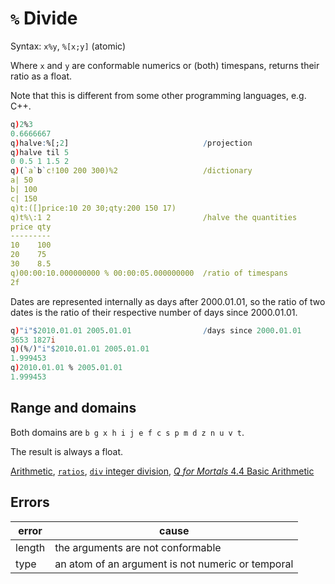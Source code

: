 # `%` Divide


Syntax: `x%y`, `%[x;y]`  (atomic)

Where `x` and `y` are conformable numerics or (both) timespans, returns their ratio as a float. 

Note that this is different from some other programming languages, e.g. C++.
```q
q)2%3
0.6666667
q)halve:%[;2]                              /projection
q)halve til 5
0 0.5 1 1.5 2
q)(`a`b`c!100 200 300)%2                   /dictionary
a| 50
b| 100
c| 150
q)t:([]price:10 20 30;qty:200 150 17)
q)t%\:1 2                                  /halve the quantities
price qty
---------
10    100
20    75
30    8.5
q)00:00:10.000000000 % 00:00:05.000000000  /ratio of timespans
2f
```
Dates are represented internally as days after 2000.01.01, so the ratio of two dates is the ratio of their respective number of days since 2000.01.01.
```q
q)"i"$2010.01.01 2005.01.01                /days since 2000.01.01
3653 1827i
q)(%/)"i"$2010.01.01 2005.01.01
1.999453
q)2010.01.01 % 2005.01.01
1.999453
```


## Range and domains

Both domains are `b g x h i j e f c s p m d z n u v t`.

The result is always a float.

<i class="far fa-hand-point-right"></i> [Arithmetic](/basics/arithmetic), [`ratios`](/ref/ratios), [`div` integer division](arith-integer/#div),  [_Q for Mortals_ 4.4 Basic Arithmetic](http://code.kx.com/q4m3/4_Operators/#44-basic-arithmetic-)


## Errors

error  | cause
-------|--------------------------------------------------
length | the arguments are not conformable
type   | an atom of an argument is not numeric or temporal